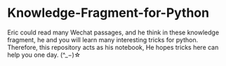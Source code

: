 # Knowledge-Fragment-for-Python
Eric could read many Wechat passages, and he think in these knowledge fragment, he and you will learn many interesting tricks for python. Therefore, this repository acts as his notebook, He hopes tricks here can help you one day. (^_−)☆
